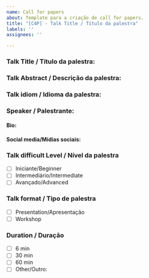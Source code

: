 ```yaml
---
name: Call for papers
about: Template para a criação de call for papers.
title: "[C4P] - Talk Title / Título da palestra"
labels: ''
assignees: ''

---
```


### Talk Title / Título da palestra:
<!-- [EN-US] Describe here the talk's title -->
<!-- [PT-BR] Informe o título da palestra-->
### Talk Abstract / Descrição da palestra:

<!-- [EN-US] Describe here the talk's abstract. -->
<!-- [PT-BR] Informe aqui uma descrição resumida sobre a palestra-->
### Talk idiom / Idioma da palestra:
<!-- [EN-US] Describe here the talk's idiom -->
<!-- [PT-BR] Informe o idioma da palestra-->

### Speaker / Palestrante:
<!-- [EN-US] Describe here the speaker's name -->
<!-- [PT-BR] Escreva aqui o(s) palestrante(s) -->

#### Bio:
<!-- [EN-US] Describe here the speaker's bio -->
<!-- [PT-BR] Informe a bio do palestrante -->

#### Social media/Mídias sociais:
<!-- [EN-US] Describe here the speaker's social media -->
<!-- [PT-BR] Escreva aqui os dados de contato do palestrante -->

### Talk difficult Level / Nível da palestra
<!-- [EN-US] Choose the levels that "best" fit with this talk -->
<!-- [PT=BR] Escolha o nível que melhor se encaixa com sua palestra. -->

- [ ] Iniciante/Beginner
- [ ] Intermediário/Intermediate
- [ ] Avançado/Advanced

### Talk format / Tipo de palestra 
<!-- [EN-US] Choose the talk's format. You may choose more than one -->
<!-- [PT-BR] Escolha o formato da palestra (pode escolher mais de um). -->
- [ ] Presentation/Apresentação  
- [ ] Workshop

### Duration / Duração
<!-- [EN-US] describe here the talk's duration -->
<!-- [PT-BR] Informe aqui a duração da palestra -->
- [ ] 6 min
- [ ] 30 min
- [ ] 60 min
- [ ] Other/Outro: 
